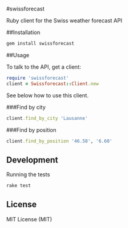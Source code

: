 #swissforecast

Ruby client for the Swiss weather forecast API

##Installation

```bash
gem install swissforecast
```

##Usage

To talk to the API, get a client:

```ruby
require 'swissforecast'
client = Swissforecast::Client.new
```

See below how to use this client.

###Find by city

```ruby
client.find_by_city 'Lausanne'
```

###Find by position

```ruby
client.find_by_position '46.58', '6.60'
```

## Development

Running the tests

```bash
rake test
```

## License

MIT License (MIT)
